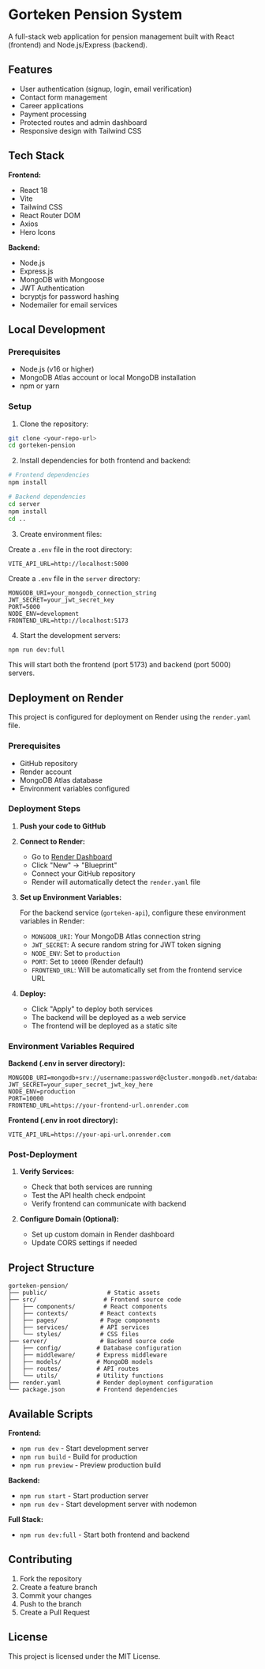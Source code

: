 # Gorteken Pension System

A full-stack web application for pension management built with React (frontend) and Node.js/Express (backend).

## Features

- User authentication (signup, login, email verification)
- Contact form management
- Career applications
- Payment processing
- Protected routes and admin dashboard
- Responsive design with Tailwind CSS

## Tech Stack

**Frontend:**
- React 18
- Vite
- Tailwind CSS
- React Router DOM
- Axios
- Hero Icons

**Backend:**
- Node.js
- Express.js
- MongoDB with Mongoose
- JWT Authentication
- bcryptjs for password hashing
- Nodemailer for email services

## Local Development

### Prerequisites
- Node.js (v16 or higher)
- MongoDB Atlas account or local MongoDB installation
- npm or yarn

### Setup

1. Clone the repository:
```bash
git clone <your-repo-url>
cd gorteken-pension
```

2. Install dependencies for both frontend and backend:
```bash
# Frontend dependencies
npm install

# Backend dependencies
cd server
npm install
cd ..
```

3. Create environment files:

Create a `.env` file in the root directory:
```env
VITE_API_URL=http://localhost:5000
```

Create a `.env` file in the `server` directory:
```env
MONGODB_URI=your_mongodb_connection_string
JWT_SECRET=your_jwt_secret_key
PORT=5000
NODE_ENV=development
FRONTEND_URL=http://localhost:5173
```

4. Start the development servers:
```bash
npm run dev:full
```

This will start both the frontend (port 5173) and backend (port 5000) servers.

## Deployment on Render

This project is configured for deployment on Render using the `render.yaml` file.

### Prerequisites
- GitHub repository
- Render account
- MongoDB Atlas database
- Environment variables configured

### Deployment Steps

1. **Push your code to GitHub**

2. **Connect to Render:**
   - Go to [Render Dashboard](https://dashboard.render.com)
   - Click "New" → "Blueprint"
   - Connect your GitHub repository
   - Render will automatically detect the `render.yaml` file

3. **Set up Environment Variables:**
   
   For the backend service (`gorteken-api`), configure these environment variables in Render:
   - `MONGODB_URI`: Your MongoDB Atlas connection string
   - `JWT_SECRET`: A secure random string for JWT token signing
   - `NODE_ENV`: Set to `production`
   - `PORT`: Set to `10000` (Render default)
   - `FRONTEND_URL`: Will be automatically set from the frontend service URL

4. **Deploy:**
   - Click "Apply" to deploy both services
   - The backend will be deployed as a web service
   - The frontend will be deployed as a static site

### Environment Variables Required

**Backend (.env in server directory):**
```env
MONGODB_URI=mongodb+srv://username:password@cluster.mongodb.net/database_name
JWT_SECRET=your_super_secret_jwt_key_here
NODE_ENV=production
PORT=10000
FRONTEND_URL=https://your-frontend-url.onrender.com
```

**Frontend (.env in root directory):**
```env
VITE_API_URL=https://your-api-url.onrender.com
```

### Post-Deployment

1. **Verify Services:**
   - Check that both services are running
   - Test the API health check endpoint
   - Verify frontend can communicate with backend

2. **Configure Domain (Optional):**
   - Set up custom domain in Render dashboard
   - Update CORS settings if needed

## Project Structure

```
gorteken-pension/
├── public/                 # Static assets
├── src/                   # Frontend source code
│   ├── components/        # React components
│   ├── contexts/         # React contexts
│   ├── pages/            # Page components
│   ├── services/         # API services
│   └── styles/           # CSS files
├── server/               # Backend source code
│   ├── config/          # Database configuration
│   ├── middleware/      # Express middleware
│   ├── models/          # MongoDB models
│   ├── routes/          # API routes
│   └── utils/           # Utility functions
├── render.yaml          # Render deployment configuration
└── package.json         # Frontend dependencies
```

## Available Scripts

**Frontend:**
- `npm run dev` - Start development server
- `npm run build` - Build for production
- `npm run preview` - Preview production build

**Backend:**
- `npm run start` - Start production server
- `npm run dev` - Start development server with nodemon

**Full Stack:**
- `npm run dev:full` - Start both frontend and backend

## Contributing

1. Fork the repository
2. Create a feature branch
3. Commit your changes
4. Push to the branch
5. Create a Pull Request

## License

This project is licensed under the MIT License.
